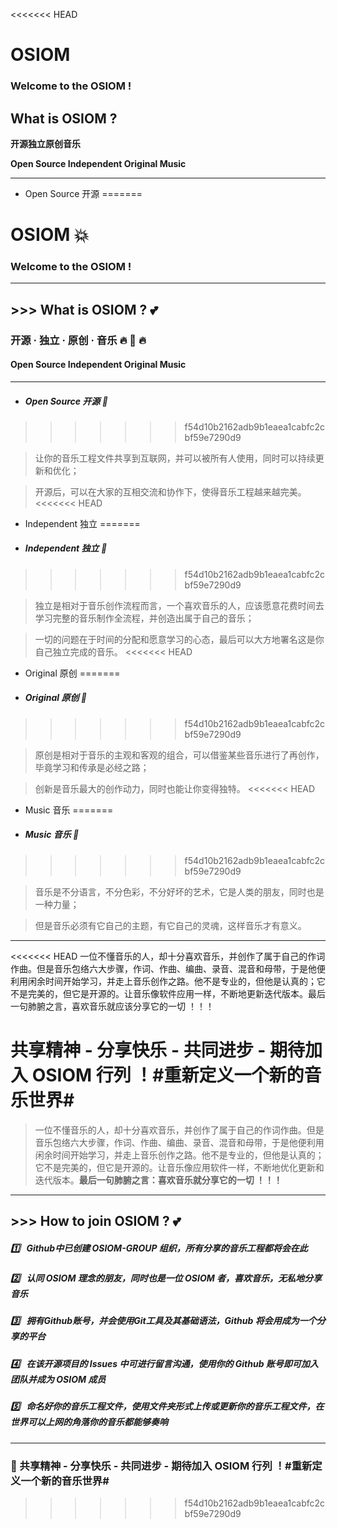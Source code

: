 <<<<<<< HEAD
# OSIOM
### Welcome to the OSIOM !

## What is OSIOM ?

**开源独立原创音乐**

**Open Source Independent Original Music**
***

* Open Source 开源
=======
# OSIOM :boom:
### Welcome to the OSIOM !

---
## >>> What is OSIOM ? :two_hearts:

### 开源 · 独立 · 原创 · 音乐 :fire: :musical_keyboard: :fire:

#### Open Source Independent Original Music

---
* ##### Open Source 开源 :dart:
>>>>>>> f54d10b2162adb9b1eaea1cabfc2cbf59e7290d9

> 让你的音乐工程文件共享到互联网，并可以被所有人使用，同时可以持续更新和优化；

> 开源后，可以在大家的互相交流和协作下，使得音乐工程越来越完美。
<<<<<<< HEAD
* Independent 独立
=======
* ##### Independent 独立 :dart:
>>>>>>> f54d10b2162adb9b1eaea1cabfc2cbf59e7290d9

> 独立是相对于音乐创作流程而言，一个喜欢音乐的人，应该愿意花费时间去学习完整的音乐制作全流程，并创造出属于自己的音乐；

> 一切的问题在于时间的分配和愿意学习的心态，最后可以大方地署名这是你自己独立完成的音乐。
<<<<<<< HEAD
* Original 原创
=======
* ##### Original 原创 :dart:
>>>>>>> f54d10b2162adb9b1eaea1cabfc2cbf59e7290d9

> 原创是相对于音乐的主观和客观的组合，可以借鉴某些音乐进行了再创作，毕竟学习和传承是必经之路；

> 创新是音乐最大的创作动力，同时也能让你变得独特。
<<<<<<< HEAD
* Music 音乐
=======
* ##### Music 音乐 :dart:
>>>>>>> f54d10b2162adb9b1eaea1cabfc2cbf59e7290d9

> 音乐是不分语言，不分色彩，不分好坏的艺术，它是人类的朋友，同时也是一种力量；

> 但是音乐必须有它自己的主题，有它自己的灵魂，这样音乐才有意义。

--- 
<<<<<<< HEAD
一位不懂音乐的人，却十分喜欢音乐，并创作了属于自己的作词作曲。但是音乐包络六大步骤，作词、作曲、编曲、录音、混音和母带，于是他便利用闲余时间开始学习，并走上音乐创作之路。他不是专业的，但他是认真的；它不是完美的，但它是开源的。让音乐像软件应用一样，不断地更新迭代版本。最后一句肺腑之言，喜欢音乐就应该分享它的一切 ！！！

**共享精神 - 分享快乐 - 共同进步 - 期待加入 OSIOM 行列 ！#重新定义一个新的音乐世界#**
=======
> 一位不懂音乐的人，却十分喜欢音乐，并创作了属于自己的作词作曲。但是音乐包络六大步骤，作词、作曲、编曲、录音、混音和母带，于是他便利用闲余时间开始学习，并走上音乐创作之路。他不是专业的，但他是认真的；它不是完美的，但它是开源的。让音乐像应用软件一样，不断地优化更新和迭代版本。**最后一句肺腑之言：喜欢音乐就分享它的一切 ！！！**

---
## >>> How to join OSIOM ? :two_hearts:

#####  :one: &nbsp; Github中已创建 OSIOM-GROUP 组织，所有分享的音乐工程都将会在此

##### :two: &nbsp; 认同 OSIOM 理念的朋友，同时也是一位 OSIOM 者，喜欢音乐，无私地分享音乐

##### :three: &nbsp; 拥有Github账号，并会使用Git工具及其基础语法，Github 将会用成为一个分享的平台

##### :four: &nbsp; 在该开源项目的 Issues 中可进行留言沟通，使用你的 Github 账号即可加入团队并成为 OSIOM 成员

##### :five: &nbsp; 命名好你的音乐工程文件，使用文件夹形式上传或更新你的音乐工程文件，在世界可以上网的角落你的音乐都能够奏响

---
### :sparkling_heart: 共享精神 - 分享快乐 - 共同进步 - 期待加入 OSIOM 行列 ！#重新定义一个新的音乐世界#
>>>>>>> f54d10b2162adb9b1eaea1cabfc2cbf59e7290d9
